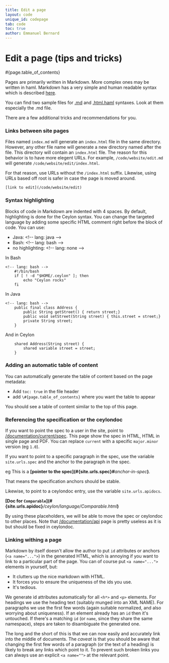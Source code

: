 ```yaml
---
title: Edit a page
layout: code
unique_id: codepage
tab: code
toc: true
author: Emmanuel Bernard
---
```

# Edit a page (tips and tricks)

#{page.table_of_contents}

Pages are primarily written in Markdown. More complex ones may be written in haml. 
Markdown has a very simple and human readable syntax which is described 
[here](http://daringfireball.net/projects/markdown/syntax).

You can find two sample files for [.md](/code/website/md-sample) and 
[.html.haml](/code/website/haml-sample) syntaxes. Look at them especially the .md file.

There are a few additional tricks and recommendations for you.

### Links between site pages

Files named `index.md` will generate an `index.html` file in the same directory.
However, any other file name will generate a new directory named after the file.
This directory will contain an `index.html` file. The reason for this behavior
is to have more elegent URLs. For example, `/code/website/edit.md` will generate
`/code/website/edit/index.html`.

For that reason, use URLs without the `/index.html` suffix. Likewise, using URLs based
off root is safer in case the page is moved around.

<!-- lang: none -->
    [link to edit](/code/website/edit)

### Syntax highlighting

Blocks of code in Markdown are indented with 4 spaces. By default, highlighting is done
for the Ceylon syntax. You can change the targeted language by adding some specific HTML comment
right before the block of code. You can use:

- Java: &lt;!-- lang: java --&gt;
- Bash: &lt;!-- lang: bash --&gt;
- no highlighting: &lt;!-- lang: none --&gt;

In Bash

<!-- lang: bash -->
    <!-- lang: bash -->
        #!/bin/bash
        if [ ! -d "$HOME/.ceylon" ]; then
            echo "Ceylon rocks"
        fi

In Java 

<!-- lang: java -->
    <!-- lang: bash -->
        public final class Address {
        	public String getStreet() { return street;}
        	public void setStreet(String street) { this.street = street;}
        	private String street;
        }

And in Ceylon

        shared Address(String street) {
        	shared variable street = street;
        }

### Adding an automatic table of content

You can automatically generate the table of content based on the page
metadata:

- Add `toc: true` in the file header
- add `\#{page.table_of_contents}` where you want the table to appear

You should see a table of content similar to the top of this page.

### Referencing the specification or the ceylondoc

If you want to point the spec to a user in the site, point to [/documentation/current/spec](/documentation/current/spec).
This page show the spec in HTML, HTML in single page and PDF. You can replace `current` with a specific `major.minor` 
version (eg `1.0`).

If you want to point to a specific paragraph in the spec, use the variable `site.urls.spec` and
the anchor to the paragraph in the spec.

eg This is a **\[**pointer to the spec**\](\#{site.urls.spec}#**_anchor-in-spec_**)**.

That means the specification anchors should be stable.

Likewise, to point to a ceylondoc entry, use the variable `site.urls.apidocs`.   

**\[**Doc for `Comparable`**\](\#{site.urls.apidoc}**_/ceylon/language/Comparable.html_**)**

By using these placeholders, we will be able to move the spec or ceylondoc to other places.
Note that [/documentation/api](/documentation/api) page is pretty useless as it is but
should be fixed in ceylondoc.

### Linking withing a page

Markdown by itself doesn't allow the author to put `id` attributes or anchors
(`<a name="...">`) in the generated HTML, which is annoying if you want to link 
to a particular part of the page. You can of course put `<a name="...">` 
elements in yourself, but:

* It clutters up the nice markdown with HTML.
* It forces you to ensure the uniqueness of the ids you use.
* It's tedious.

We generate id attributes automatically for all 
`<h*>` and `<p>` elements. For headings we use the heading text (suitably 
munged into an XML NAME). For paragraphs we use the first few words (again 
suitable normalized, and also worrying about uniqueness). If an element 
already has an `id` then it's untouched. If there's a matching `id` 
(or `name`, since they share the same namespace), steps are taken to 
disambiguate the generated one.

The long and the short of this is that we can now easily and accurately link 
into the middle of documents. The *caveat* is that you should be aware that 
changing the first few words of a paragraph (or the text of a heading) is 
likely to break any links which point to it. To prevent such broken links 
you can always use an explicit `<a name="">` at the relevant point.

